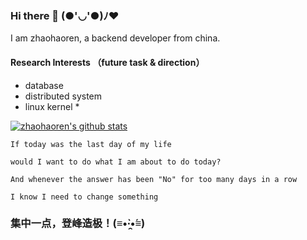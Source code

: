 ### Hi there 👋  (●'◡'●)ﾉ♥ 

I am zhaohaoren, a backend developer from china. 

#### Research Interests （future task & direction）
- database
- distributed system
- linux kernel *


[![zhaohaoren's github stats](https://github-readme-stats.vercel.app/api?username=zhaohaoren&count_private=true&show_icons=true&theme=default)](https://github.com/zhaohaoren)


```
If today was the last day of my life

would I want to do what I am about to do today?

And whenever the answer has been "No" for too many days in a row

I know I need to change something
```

### 集中一点，登峰造极！(≡•̀·̯•́≡)
